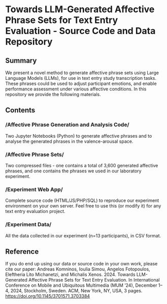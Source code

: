# Towards LLM-Generated Affective Phrase Sets for Text Entry Evaluation - Source Code and Data Repository

## Summary
We present a novel method to generate affective phrase sets using Large Language Models (LLMs), for use in text entry study transcription tasks. These phrases could be used to adjust participant emotions, and enable performance assessment under various affective conditions. In this repository we provide the following materials.

## Contents
### /Affective Phrase Generation and Analysis Code/
Two Jupyter Notebooks (Python) to generate affective phrases and to analyse the generated phrases in the valence-arousal space.

### /Affective Phrase Sets/
Two compressed files - one contains a total of 3,600 generated affective phrases, and one contains the phrases we used in our laboratory experiment.

### /Experiment Web App/
Complete source code (HTML/JS/PHP/SQL) to reproduce our experiment environment on your own server. Feel free to use this (or modify it) for any text entry evaluation project.

### /Experiment Data/
All the data collected in our experiment (n=13 participants), in CSV format.

## Reference
If you do end up using our data or source code in your own work, please cite our paper: Andreas Komninos, Ioulia Simou, Angelos Fotopoulos, Eleftheria Lito Michanetzi, and Michalis Xenos. 2024. Towards LLM-Generated Affective Phrase Sets for Text Entry Evaluation. In International Conference on Mobile and Ubiquitous Multimedia (MUM ’24), December 1–4, 2024, Stockholm, Sweden. ACM, New York, NY, USA, 3 pages. https://doi.org/10.1145/3701571.3703384


